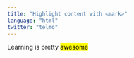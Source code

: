 ```yaml
---
title: "Highlight content with <mark>"
language: "html"
twitter: "telmo"
---
```


Learning is pretty <mark>awesome</mark>
